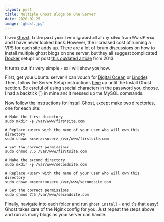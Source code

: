 ```yaml
---
layout: post
title: Multiple Ghost Blogs on One Server
date: 2020-02-25
image: 'ghost.jpg'
---
```


I love [Ghost](https://ghost.org/). In the past year I've migrated all of my sites from WordPress and I have never looked back. However, the increased cost of running a VPS for each site adds up. There are a lot of forum discussions on how to install multiple ghost blogs on one server, but they all suggest complicated [Docker](https://www.docker.com/) setups or post [this outdated article](https://www.digitalocean.com/community/tutorials/how-to-serve-multiple-ghost-blogs-on-one-vps-using-nginx-server-blocks) from 2013.

It turns out it's very simple - so I will show you how.

First, get your Ubuntu server (I can vouch for [Digital Ocean](https://www.digitalocean.com/) or [Linode](https://www.linode.com/)). Then, follow the Server Setup instructions [here](https://ghost.org/docs/install/ubuntu/#server-setup) up until the Install Ghost section. Be careful of using special characters in the password you choose. I had a backtick (`) in mine and it messed up the MySQL commands.

Now follow the instructions for Install Ghost, except make two directories, one for each site:

```shell
# Make the first directory
sudo mkdir -p /var/www/firstsite.com

# Replace <user> with the name of your user who will own this directory
sudo chown <user>:<user> /var/www/firstsite.com

# Set the correct permissions
sudo chmod 775 /var/www/firstsite.com

# Make the second directory
sudo mkdir -p /var/www/secondsite.com

# Replace <user> with the name of your user who will own this directory
sudo chown <user>:<user> /var/www/secondsite.com

# Set the correct permissions
sudo chmod 775 /var/www/secondsite.com

```

Finally, navigate into each folder and run `ghost install` - and it's that easy! Ghost takes care of the Nginx config for you. Just repeat the steps above and run as many blogs as your server can handle.
